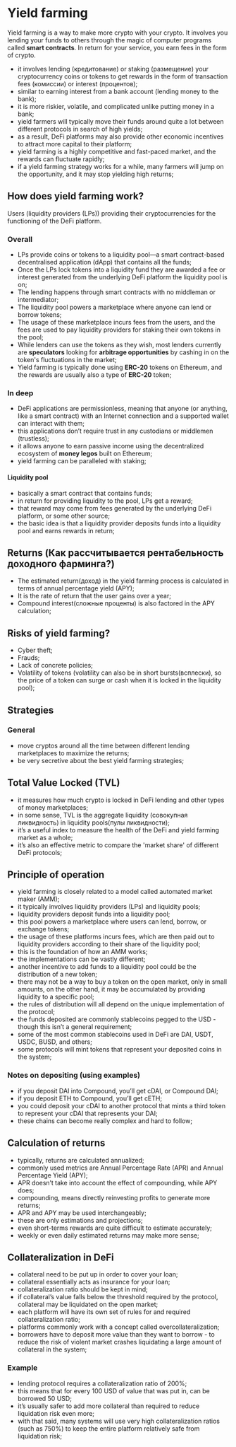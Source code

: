 # Yield farming

Yield farming is a way to make more crypto with your crypto. It involves you lending your funds to others through the magic of computer 
programs called **smart contracts**. In return for your service, you earn fees in the form of crypto.

- it involves lending (кредитование) or staking (размещение) your cryptocurrency coins or tokens to get rewards in the form of transaction fees (комиссии) or interest (процентов);
- similar to earning interest from a bank account (lending money to the bank);
- it is more riskier, volatile, and complicated unlike putting money in a bank;
- yield farmers will typically move their funds around quite a lot between different protocols in search of high yields;
- as a result, DeFi platforms may also provide other economic incentives to attract more capital to their platform;
- yield farming is a highly competitive and fast-paced market, and the rewards can fluctuate rapidly;
- if a yield farming strategy works for a while, many farmers will jump on the opportunity, and it may stop yielding high returns;

## How does yield farming work?

Users (liquidity providers (LPs)) providing their cryptocurrencies for the functioning of the DeFi platform.

### Overall

- LPs provide coins or tokens to a liquidity pool—a smart contract-based decentralised application (dApp) that contains all the funds;
- Once the LPs lock tokens into a liquidity fund they are awarded a fee or interest generated from the underlying DeFi platform the liquidity pool is on;
- The lending happens through smart contracts with no middleman or intermediator;
- The liquidity pool powers a marketplace where anyone can lend or borrow tokens; 
- The usage of these marketplace incurs fees from the users, and the fees are used to pay liquidity providers for staking their own tokens in the pool;
- While lenders can use the tokens as they wish, most lenders currently are **speculators** looking for **arbitrage opportunities** by cashing in on the token's fluctuations in the market;
- Yield farming is typically done using **ERC-20** tokens on Ethereum, and the rewards are usually also a type of **ERC-20** token;

### In deep

- DeFi applications are permissionless, meaning that anyone (or anything, like a smart contract) with an Internet connection and a supported 
wallet can interact with them; 
- this applications  don’t require trust in any custodians or middlemen (trustless);
- it allows anyone to earn passive income using the decentralized ecosystem of **money legos** built on Ethereum; 
- yield farming can be paralleled with staking;

#### Liquidity pool

- basically a smart contract that contains funds; 
- in return for providing liquidity to the pool, LPs get a reward;
- that reward may come from fees generated by the underlying DeFi platform, or some other source;
- the basic idea is that a liquidity provider deposits funds into a liquidity pool and earns rewards in return;

## Returns (Как рассчитывается рентабельность доходного фарминга?)

- The estimated return(доход) in the yield farming process is calculated in terms of annual percentage yield (APY);
- It is the rate of return that the user gains over a year;
- Compound interest(сложные проценты) is also factored in the APY calculation;

## Risks of yield farming?

- Cyber theft; 
- Frauds;
- Lack of concrete policies;
- Volatility of tokens (volatility can also be in short bursts(всплески), so the price of a token can surge or cash when it is locked in the liquidity pool);

## Strategies

### General

- move cryptos around all the time between different lending marketplaces to maximize the returns; 
- be very secretive about the best yield farming strategies;

## Total Value Locked (TVL)

- it measures how much crypto is locked in DeFi lending and other types of money marketplaces;
- in some sense, TVL is the aggregate liquidity (совокупная ликвидность) in liquidity pools(пулы ликвидности);
- it’s a useful index to measure the health of the DeFi and yield farming market as a whole; 
- it’s also an effective metric to compare the 'market share' of different DeFi protocols;

## Principle of operation

- yield farming is closely related to a model called automated market maker (AMM);
- it typically involves liquidity providers (LPs) and liquidity pools;
- liquidity providers deposit funds into a liquidity pool;
- this pool powers a marketplace where users can lend, borrow, or exchange tokens;
- the usage of these platforms incurs fees, which are then paid out to liquidity providers according to their share of the liquidity pool; 
- this is the foundation of how an AMM works;
- the implementations can be vastly different;
- another incentive to add funds to a liquidity pool could be the distribution of a new token; 
- there may not be a way to buy a token on the open market, only in small amounts, on the other hand, it may be accumulated by providing 
liquidity to a specific pool;
- the rules of distribution will all depend on the unique implementation of the protocol;
- the funds deposited are commonly stablecoins pegged to the USD - though this isn’t a general requirement; 
- some of the most common stablecoins used in DeFi are DAI, USDT, USDC, BUSD, and others; 
- some protocols will mint tokens that represent your deposited coins in the system;
  
### Notes on depositing (using examples)

- if you deposit DAI into Compound, you’ll get cDAI, or Compound DAI; 
- if you deposit ETH to Compound, you’ll get cETH;
- you could deposit your cDAI to another protocol that mints a third token to represent your cDAI that represents your DAI;
- these chains can become really complex and hard to follow;

## Calculation of returns

- typically, returns are calculated annualized;
- commonly used metrics are Annual Percentage Rate (APR) and Annual Percentage Yield (APY);
- APR doesn’t take into account the effect of compounding, while APY does;
- compounding, means directly reinvesting profits to generate more returns;
- APR and APY may be used interchangeably;
- these are only estimations and projections;
- even short-terms rewards are quite difficult to estimate accurately;
- weekly or even daily estimated returns may make more sense;

## Collateralization in DeFi

- collateral need to be put up in order to cover your loan;
- collateral essentially acts as insurance for your loan;
- collateralization ratio should be kept in mind;
- if collateral’s value falls below the threshold required by the protocol, collateral may be liquidated on the open market;
- each platform will have its own set of rules for and required collateralization ratio;
- platforms commonly work with a concept called overcollateralization;
- borrowers have to deposit more value than they want to borrow - to reduce the risk of violent market crashes liquidating a large amount of 
  collateral in the system;

### Example

- lending protocol requires a collateralization ratio of 200%;
- this means that for every 100 USD of value that was put in, can be borrowed 50 USD;
- it’s usually safer to add more collateral than required to reduce liquidation risk even more; 
- with that said, many systems will use very high collateralization ratios (such as 750%) to keep the entire platform relatively safe from 
liquidation risk;
